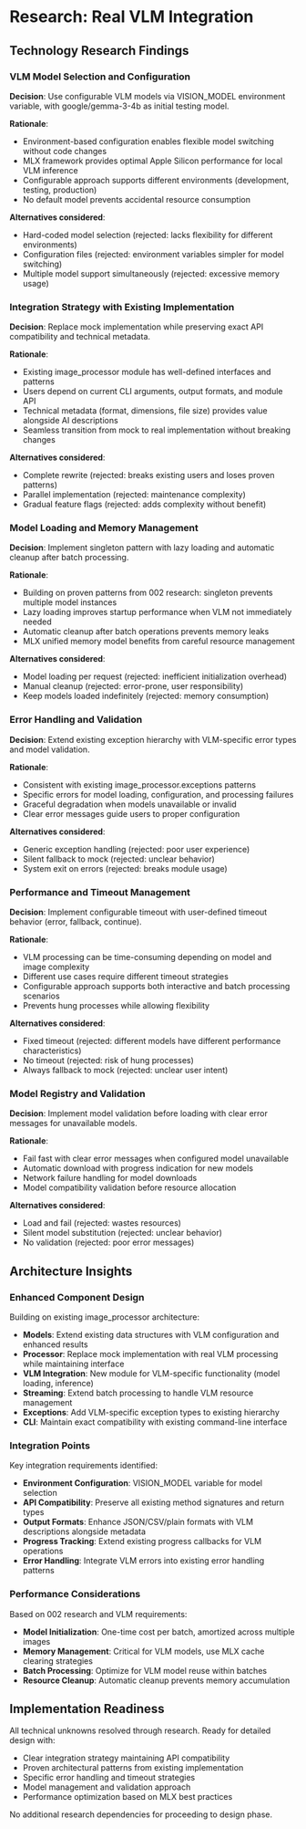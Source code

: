# Research: Real VLM Integration

## Technology Research Findings

### VLM Model Selection and Configuration

**Decision**: Use configurable VLM models via VISION_MODEL environment variable, with google/gemma-3-4b as initial testing model.

**Rationale**:
- Environment-based configuration enables flexible model switching without code changes
- MLX framework provides optimal Apple Silicon performance for local VLM inference
- Configurable approach supports different environments (development, testing, production)
- No default model prevents accidental resource consumption

**Alternatives considered**:
- Hard-coded model selection (rejected: lacks flexibility for different environments)
- Configuration files (rejected: environment variables simpler for model switching)
- Multiple model support simultaneously (rejected: excessive memory usage)

### Integration Strategy with Existing Implementation

**Decision**: Replace mock implementation while preserving exact API compatibility and technical metadata.

**Rationale**:
- Existing image_processor module has well-defined interfaces and patterns
- Users depend on current CLI arguments, output formats, and module API
- Technical metadata (format, dimensions, file size) provides value alongside AI descriptions
- Seamless transition from mock to real implementation without breaking changes

**Alternatives considered**:
- Complete rewrite (rejected: breaks existing users and loses proven patterns)
- Parallel implementation (rejected: maintenance complexity)
- Gradual feature flags (rejected: adds complexity without benefit)

### Model Loading and Memory Management

**Decision**: Implement singleton pattern with lazy loading and automatic cleanup after batch processing.

**Rationale**:
- Building on proven patterns from 002 research: singleton prevents multiple model instances
- Lazy loading improves startup performance when VLM not immediately needed
- Automatic cleanup after batch operations prevents memory leaks
- MLX unified memory model benefits from careful resource management

**Alternatives considered**:
- Model loading per request (rejected: inefficient initialization overhead)
- Manual cleanup (rejected: error-prone, user responsibility)
- Keep models loaded indefinitely (rejected: memory consumption)

### Error Handling and Validation

**Decision**: Extend existing exception hierarchy with VLM-specific error types and model validation.

**Rationale**:
- Consistent with existing image_processor.exceptions patterns
- Specific errors for model loading, configuration, and processing failures
- Graceful degradation when models unavailable or invalid
- Clear error messages guide users to proper configuration

**Alternatives considered**:
- Generic exception handling (rejected: poor user experience)
- Silent fallback to mock (rejected: unclear behavior)
- System exit on errors (rejected: breaks module usage)

### Performance and Timeout Management

**Decision**: Implement configurable timeout with user-defined timeout behavior (error, fallback, continue).

**Rationale**:
- VLM processing can be time-consuming depending on model and image complexity
- Different use cases require different timeout strategies
- Configurable approach supports both interactive and batch processing scenarios
- Prevents hung processes while allowing flexibility

**Alternatives considered**:
- Fixed timeout (rejected: different models have different performance characteristics)
- No timeout (rejected: risk of hung processes)
- Always fallback to mock (rejected: unclear user intent)

### Model Registry and Validation

**Decision**: Implement model validation before loading with clear error messages for unavailable models.

**Rationale**:
- Fail fast with clear error messages when configured model unavailable
- Automatic download with progress indication for new models
- Network failure handling for model downloads
- Model compatibility validation before resource allocation

**Alternatives considered**:
- Load and fail (rejected: wastes resources)
- Silent model substitution (rejected: unclear behavior)
- No validation (rejected: poor error messages)

## Architecture Insights

### Enhanced Component Design

Building on existing image_processor architecture:

- **Models**: Extend existing data structures with VLM configuration and enhanced results
- **Processor**: Replace mock implementation with real VLM processing while maintaining interface
- **VLM Integration**: New module for VLM-specific functionality (model loading, inference)
- **Streaming**: Extend batch processing to handle VLM resource management
- **Exceptions**: Add VLM-specific exception types to existing hierarchy
- **CLI**: Maintain exact compatibility with existing command-line interface

### Integration Points

Key integration requirements identified:

- **Environment Configuration**: VISION_MODEL variable for model selection
- **API Compatibility**: Preserve all existing method signatures and return types
- **Output Formats**: Enhance JSON/CSV/plain formats with VLM descriptions alongside metadata
- **Progress Tracking**: Extend existing progress callbacks for VLM operations
- **Error Handling**: Integrate VLM errors into existing error handling patterns

### Performance Considerations

Based on 002 research and VLM requirements:

- **Model Initialization**: One-time cost per batch, amortized across multiple images
- **Memory Management**: Critical for VLM models, use MLX cache clearing strategies
- **Batch Processing**: Optimize for VLM model reuse within batches
- **Resource Cleanup**: Automatic cleanup prevents memory accumulation

## Implementation Readiness

All technical unknowns resolved through research. Ready for detailed design with:

- Clear integration strategy maintaining API compatibility
- Proven architectural patterns from existing implementation
- Specific error handling and timeout strategies
- Model management and validation approach
- Performance optimization based on MLX best practices

No additional research dependencies for proceeding to design phase.